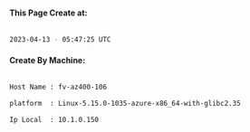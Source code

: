 
   
#### This Page Create at:

```bash

2023-04-13 - 05:47:25 UTC

```

#### Create By Machine:

```bash

Host Name : fv-az400-106

platform  : Linux-5.15.0-1035-azure-x86_64-with-glibc2.35

Ip Local  : 10.1.0.150

```

